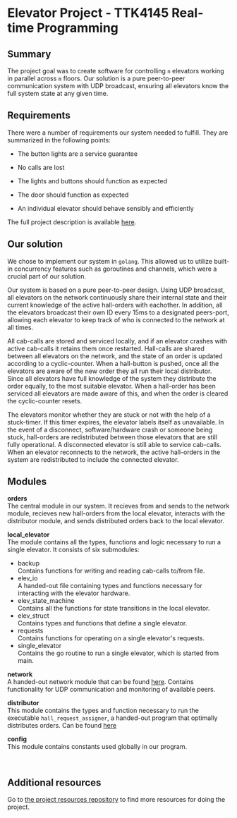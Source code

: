 Elevator Project - TTK4145 Real-time Programming
================

Summary
-------

The project goal was to create software for controlling `n` elevators working in parallel across `m` floors. Our solution is a pure peer-to-peer communication system with UDP broadcast, ensuring all elevators know the full system state at any given time. 


Requirements
-----------------

There were a number of requirements our system needed to fulfill. They are summarized in the following points:
* The button lights are a service guarantee 

* No calls are lost

* The lights and buttons should function as expected

* The door should function as expected

* An individual elevator should behave sensibly and efficiently

The full project description is available [here](https://github.com/TTK4145/Project).

Our solution
----------------------
We chose to implement our system in `golang`. This allowed us to utilize built-in concurrency features such as goroutines and channels, which were a crucial part of our solution.

Our system is based on a pure peer-to-peer design. Using UDP broadcast, all elevators on the network continuously share their internal state and their current knowledge of the active hall-orders with eachother. In addition, all the elevators broadcast their own ID every 15ms to a designated peers-port, allowing each elevator to keep track of who is connected to the network at all times. 

All cab-calls are stored and serviced locally, and if an elevator crashes with active cab-calls it retains them once restarted. Hall-calls are shared between all elevators on the network, and the state of an order is updated according to a cyclic-counter. When a hall-button is pushed, once all the elevators are aware of the new order they all run their local distributor. Since all elevators have full knowledge of the system they distribute the order equally, to the most suitable elevator. When a hall-order has been serviced all elevators are made aware of this, and when the order is cleared the cyclic-counter resets.

The elevators monitor whether they are stuck or not with the help of a stuck-timer. If this timer expires, the elevator labels itself as unavailable. In the event of a disconnect, software/hardware crash or someone being stuck, hall-orders are redistributed between those elevators that are still fully operational. A disconnected elevator is still able to service cab-calls. When an elevator reconnects to the network, the active hall-orders in the system are redistributed to include the connected elevator.

Modules
-------


**orders** <br />
    The central module in our system. It recieves from and sends to the network module, recieves new hall-orders from the local elevator, interacts with the distributor module, and sends distributed orders back to the local elevator. 

**local_elevator** <br />
    The module contains all the types, functions and logic necessary to run a single elevator.
    It consists of six submodules:
  * backup <br />
    Contains functions for writing and reading cab-calls to/from file.
  * elev_io <br />
    A handed-out file containing types and functions necessary for interacting with the elevator hardware.
  * elev_state_machine <br />
    Contains all the functions for state transitions in the local elevator.
  * elev_struct <br />
    Contains types and functions that define a single elevator.
  * requests <br />
    Contains functions for operating on a single elevator's requests.
  * single_elevator <br />
    Contains the go routine to run a single elevator, which is started from main.
    

**network** <br />
    A handed-out network module that can be found [here](https://github.com/TTK4145/Network-go). Contains functionality for UDP communication and monitoring of available peers.

**distributor** <br />
    This module contains the types and function necessary to run the executable `hall_request_assigner`, a handed-out program that optimally distributes orders. Can be found [here](https://github.com/TTK4145/Project-resources/tree/master/cost_fns)

**config** <br />
    This module contains constants used globally in our program.

<br />

Additional resources
--------------------

Go to [the project resources repository](https://github.com/TTK4145/Project-resources) to find more resources for doing the project. 




